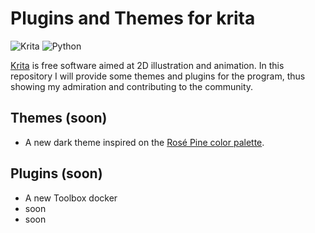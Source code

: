 # Plugins and Themes for krita
![Krita](https://img.shields.io/badge/Krita-ff2cf6?style=flat&logo=krita&logoColor=white) ![Python](https://img.shields.io/badge/Python-3776AB?style=flat&logo=python&logoColor=white)

[Krita](https://krita.org/en/) is free software aimed at 2D illustration and animation. In this repository I will provide some themes and plugins for the program, thus showing my admiration and contributing to the community.


## Themes (soon)
* A new dark theme inspired on the [Rosé Pine color palette](https://rosepinetheme.com/).

## Plugins (soon)
* A new Toolbox docker
* soon
* soon
